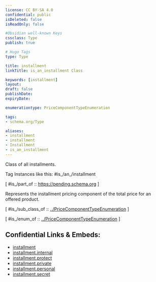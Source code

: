 ```yaml
---
license: CC BY-SA 4.0
confidential: public
isDeleted: false
isReadOnly: false

#Obsidian well-known Keys
cssclass: Type
publish: true

# Hugo Tags
type: Type

title: installment
linkTitle: is_an_installment Class

keywords: [installment]
layout: 
draft: false
publishDate:
expiryDate: 

enumerationtype: PriceComponentTypeEnumeration

tags:
- schema.org/Type

aliases:
- installment
- installment
- Installment
- is_an_installment
---
```


Class of all installments.

Tag Instances like this: 
#is_/an_/installment

[ #is_/part_of :: https://pending.schema.org ]

Represents the installment pricing component of the total price for an offered product.

[ #is_/sub_class_of :: [../PriceComponentTypeEnumeration](../PriceComponentTypeEnumeration) ]

[ #is_/enum_of :: [../PriceComponentTypeEnumeration](../PriceComponentTypeEnumeration) ]



## Confidential Links & Embeds: 
- [installment](../../../../../../../_public/schema.org/Type/is_a_/intangible/enumeration/price_component_type_enumeration/installment.md) 
- [installment.internal](../../../../../../../_internal/schema.org/Type/is_a_/intangible/enumeration/price_component_type_enumeration/installment.internal.md) 
- [installment.protect](../../../../../../../_protect/schema.org/Type/is_a_/intangible/enumeration/price_component_type_enumeration/installment.protect.md) 
- [installment.private](../../../../../../../_private/schema.org/Type/is_a_/intangible/enumeration/price_component_type_enumeration/installment.private.md) 
- [installment.personal](../../../../../../../_personal/schema.org/Type/is_a_/intangible/enumeration/price_component_type_enumeration/installment.personal.md) 
- [installment.secret](../../../../../../../_secret/schema.org/Type/is_a_/intangible/enumeration/price_component_type_enumeration/installment.secret.md) 
